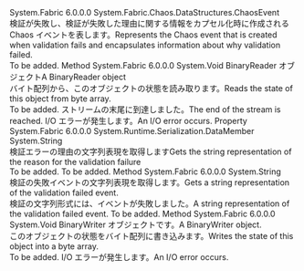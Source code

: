 <Type Name="ValidationFailedEvent" FullName="System.Fabric.Chaos.DataStructures.ValidationFailedEvent">
  <TypeSignature Language="C#" Value="public sealed class ValidationFailedEvent : System.Fabric.Chaos.DataStructures.ChaosEvent" />
  <TypeSignature Language="ILAsm" Value=".class public auto ansi serializable sealed beforefieldinit ValidationFailedEvent extends System.Fabric.Chaos.DataStructures.ChaosEvent" />
  <TypeSignature Language="DocId" Value="T:System.Fabric.Chaos.DataStructures.ValidationFailedEvent" />
  <TypeSignature Language="VB.NET" Value="Public NotInheritable Class ValidationFailedEvent&#xA;Inherits ChaosEvent" />
  <TypeSignature Language="F#" Value="type ValidationFailedEvent = class&#xA;    inherit ChaosEvent" />
  <AssemblyInfo>
    <AssemblyName>System.Fabric</AssemblyName>
    <AssemblyVersion>6.0.0.0</AssemblyVersion>
  </AssemblyInfo>
  <Base>
    <BaseTypeName>System.Fabric.Chaos.DataStructures.ChaosEvent</BaseTypeName>
  </Base>
  <Interfaces />
  <Docs>
    <summary>
      <para><span data-ttu-id="c30b6-101">検証が失敗し、検証が失敗した理由に関する情報をカプセル化時に作成される Chaos イベントを表します。</span><span class="sxs-lookup"><span data-stu-id="c30b6-101">Represents the Chaos event that is created when validation fails and encapsulates information about why validation failed.</span></span></para>
    </summary>
    <remarks>To be added.</remarks>
  </Docs>
  <Members>
    <Member MemberName="Read">
      <MemberSignature Language="C#" Value="public override void Read (System.IO.BinaryReader br);" />
      <MemberSignature Language="ILAsm" Value=".method public hidebysig virtual instance void Read(class System.IO.BinaryReader br) cil managed" />
      <MemberSignature Language="DocId" Value="M:System.Fabric.Chaos.DataStructures.ValidationFailedEvent.Read(System.IO.BinaryReader)" />
      <MemberSignature Language="VB.NET" Value="Public Overrides Sub Read (br As BinaryReader)" />
      <MemberSignature Language="F#" Value="override this.Read : System.IO.BinaryReader -&gt; unit" Usage="validationFailedEvent.Read br" />
      <MemberType>Method</MemberType>
      <AssemblyInfo>
        <AssemblyName>System.Fabric</AssemblyName>
        <AssemblyVersion>6.0.0.0</AssemblyVersion>
      </AssemblyInfo>
      <ReturnValue>
        <ReturnType>System.Void</ReturnType>
      </ReturnValue>
      <Parameters>
        <Parameter Name="br" Type="System.IO.BinaryReader" />
      </Parameters>
      <Docs>
        <param name="br"><span data-ttu-id="c30b6-102">BinaryReader オブジェクト</span><span class="sxs-lookup"><span data-stu-id="c30b6-102">A BinaryReader object</span></span></param>
        <summary>
            <span data-ttu-id="c30b6-103">バイト配列から、このオブジェクトの状態を読み取ります。</span><span class="sxs-lookup"><span data-stu-id="c30b6-103">Reads the state of this object from byte array.</span></span>
            </summary>
        <remarks>To be added.</remarks>
        <exception cref="T:System.IO.EndOfStreamException"><span data-ttu-id="c30b6-104">ストリームの末尾に到達しました。</span><span class="sxs-lookup"><span data-stu-id="c30b6-104">The end of the stream is reached.</span></span> </exception>
        <exception cref="T:System.IO.IOException"><span data-ttu-id="c30b6-105">I/O エラーが発生します。</span><span class="sxs-lookup"><span data-stu-id="c30b6-105">An I/O error occurs.</span></span> </exception>
      </Docs>
    </Member>
    <Member MemberName="Reason">
      <MemberSignature Language="C#" Value="public string Reason { get; }" />
      <MemberSignature Language="ILAsm" Value=".property instance string Reason" />
      <MemberSignature Language="DocId" Value="P:System.Fabric.Chaos.DataStructures.ValidationFailedEvent.Reason" />
      <MemberSignature Language="VB.NET" Value="Public ReadOnly Property Reason As String" />
      <MemberSignature Language="F#" Value="member this.Reason : string" Usage="System.Fabric.Chaos.DataStructures.ValidationFailedEvent.Reason" />
      <MemberType>Property</MemberType>
      <AssemblyInfo>
        <AssemblyName>System.Fabric</AssemblyName>
        <AssemblyVersion>6.0.0.0</AssemblyVersion>
      </AssemblyInfo>
      <Attributes>
        <Attribute>
          <AttributeName>System.Runtime.Serialization.DataMember</AttributeName>
        </Attribute>
      </Attributes>
      <ReturnValue>
        <ReturnType>System.String</ReturnType>
      </ReturnValue>
      <Docs>
        <summary>
            <span data-ttu-id="c30b6-106">検証エラーの理由の文字列表現を取得します</span><span class="sxs-lookup"><span data-stu-id="c30b6-106">Gets the string representation of the reason for the validation failure</span></span>
            </summary>
        <value>To be added.</value>
        <remarks>To be added.</remarks>
      </Docs>
    </Member>
    <Member MemberName="ToString">
      <MemberSignature Language="C#" Value="public override string ToString ();" />
      <MemberSignature Language="ILAsm" Value=".method public hidebysig virtual instance string ToString() cil managed" />
      <MemberSignature Language="DocId" Value="M:System.Fabric.Chaos.DataStructures.ValidationFailedEvent.ToString" />
      <MemberSignature Language="VB.NET" Value="Public Overrides Function ToString () As String" />
      <MemberSignature Language="F#" Value="override this.ToString : unit -&gt; string" Usage="validationFailedEvent.ToString " />
      <MemberType>Method</MemberType>
      <AssemblyInfo>
        <AssemblyName>System.Fabric</AssemblyName>
        <AssemblyVersion>6.0.0.0</AssemblyVersion>
      </AssemblyInfo>
      <ReturnValue>
        <ReturnType>System.String</ReturnType>
      </ReturnValue>
      <Parameters />
      <Docs>
        <summary>
            <span data-ttu-id="c30b6-107">検証の失敗イベントの文字列表現を取得します。</span><span class="sxs-lookup"><span data-stu-id="c30b6-107">Gets a string representation of the validation failed event.</span></span>
            </summary>
        <returns><span data-ttu-id="c30b6-108">検証の文字列形式には、イベントが失敗しました。</span><span class="sxs-lookup"><span data-stu-id="c30b6-108">A string representation of the validation failed event.</span></span></returns>
        <remarks>To be added.</remarks>
      </Docs>
    </Member>
    <Member MemberName="Write">
      <MemberSignature Language="C#" Value="public override void Write (System.IO.BinaryWriter bw);" />
      <MemberSignature Language="ILAsm" Value=".method public hidebysig virtual instance void Write(class System.IO.BinaryWriter bw) cil managed" />
      <MemberSignature Language="DocId" Value="M:System.Fabric.Chaos.DataStructures.ValidationFailedEvent.Write(System.IO.BinaryWriter)" />
      <MemberSignature Language="VB.NET" Value="Public Overrides Sub Write (bw As BinaryWriter)" />
      <MemberSignature Language="F#" Value="override this.Write : System.IO.BinaryWriter -&gt; unit" Usage="validationFailedEvent.Write bw" />
      <MemberType>Method</MemberType>
      <AssemblyInfo>
        <AssemblyName>System.Fabric</AssemblyName>
        <AssemblyVersion>6.0.0.0</AssemblyVersion>
      </AssemblyInfo>
      <ReturnValue>
        <ReturnType>System.Void</ReturnType>
      </ReturnValue>
      <Parameters>
        <Parameter Name="bw" Type="System.IO.BinaryWriter" />
      </Parameters>
      <Docs>
        <param name="bw"><span data-ttu-id="c30b6-109">BinaryWriter オブジェクトです。</span><span class="sxs-lookup"><span data-stu-id="c30b6-109">A BinaryWriter object.</span></span></param>
        <summary>
            <span data-ttu-id="c30b6-110">このオブジェクトの状態をバイト配列に書き込みます。</span><span class="sxs-lookup"><span data-stu-id="c30b6-110">Writes the state of this object into a byte array.</span></span>
            </summary>
        <remarks>To be added.</remarks>
        <exception cref="T:System.IO.IOException"><span data-ttu-id="c30b6-111">I/O エラーが発生します。</span><span class="sxs-lookup"><span data-stu-id="c30b6-111">An I/O error occurs.</span></span> </exception>
      </Docs>
    </Member>
  </Members>
</Type>